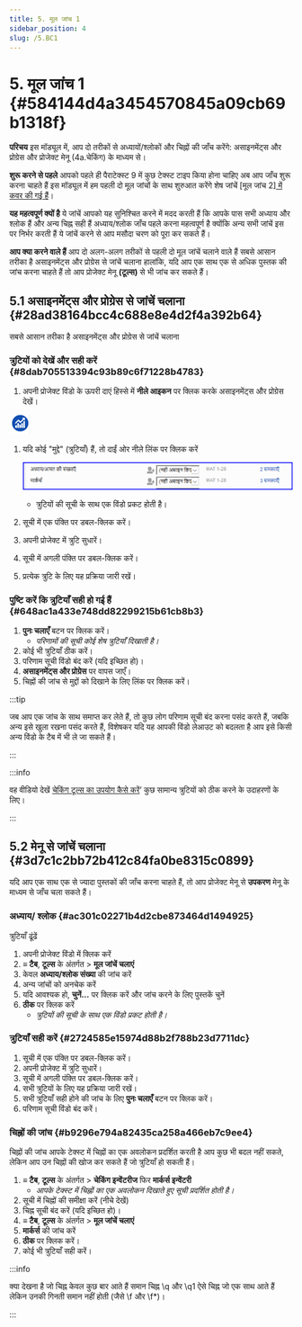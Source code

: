 ```yaml
---
title: 5. मूल जांच 1
sidebar_position: 4
slug: /5.BC1
---
```




# 5. मूल जांच 1 {#584144d4a3454570845a09cb69b1318f}


**परिचय** इस मॉड्यूल में, आप दो तरीकों से अध्यायों/श्लोकों और चिह्नों की जाँच करेंगे: असाइनमेंट्स और प्रोग्रेस और प्रोजेक्ट मेनू (4a.चेकिंग) के माध्यम से।


**शुरू करने से पहले** आपको पहले ही पैराटेक्स्ट 9 में कुछ टेक्स्ट टाइप किया होना चाहिए अब आप जाँच शुरू करना चाहते हैं इस मॉड्यूल में हम पहली दो मूल जांचों के साथ शुरुआत करेंगे शेष जांचें [मूल जांच 2][ में कवर की गई हैं](/12.BC2)।


**यह महत्वपूर्ण क्यों है** ये जांचें आपको यह सुनिश्चित करने में मदद करती हैं कि आपके पास सभी अध्याय और श्लोक हैं और अन्य चिह्न सही हैं अध्याय/श्लोक जाँच पहले करना महत्वपूर्ण है क्योंकि अन्य सभी जांचें इस पर निर्भर करती हैं ये जांचें करने से आप मसौदा चरण को पूरा कर सकते हैं।


**आप क्या करने वाले हैं** आप दो अलग-अलग तरीकों से पहली दो मूल जांचें चलाने वाले हैं सबसे आसान तरीका है असाइनमेंट्स और प्रोग्रेस से जांचें चलाना हालांकि, यदि आप एक साथ एक से अधिक पुस्तक की जांच करना चाहते हैं तो आप प्रोजेक्ट मेनू **(टूल्स)** से भी जांच कर सकते हैं।


## 5.1 असाइनमेंट्स और प्रोग्रेस से जांचें चलाना {#28ad38164bcc4c688e8e4d2f4a392b64}


सबसे आसान तरीका है असाइनमेंट्स और प्रोग्रेस से जांचें चलाना


### **त्रुटियों को देखें और सही करें** {#8dab705513394c93b89c6f71228b4783}


<div class='notion-row'>
<div class='notion-column' style={{width: 'calc((100% - (min(32px, 4vw) * 1)) * 0.5)'}}>

1. अपनी प्रोजेक्ट विंडो के ऊपरी दाएं हिस्से में **नीले आइकन** पर क्लिक करके असाइनमेंट्स और प्रोग्रेस देखें।

</div><div className='notion-spacer'></div>

<div class='notion-column' style={{width: 'calc((100% - (min(32px, 4vw) * 1)) * 0.5)'}}>


![](./1327675855.png)


</div><div className='notion-spacer'></div>
</div>

1. यदि कोई "मुद्दे" (त्रुटियाँ) हैं, तो दाईं ओर नीले लिंक पर क्लिक करें

    ![](./1439418375.png)

    - त्रुटियों की सूची के साथ एक विंडो प्रकट होती है।
2. सूची में एक पंक्ति पर डबल-क्लिक करें।
3. अपनी प्रोजेक्ट में त्रुटि सुधारें।
4. सूची में अगली पंक्ति पर डबल-क्लिक करें।
5. प्रत्येक त्रुटि के लिए यह प्रक्रिया जारी रखें।

### **पुष्टि करें कि त्रुटियाँ सही हो गई हैं** {#648ac1a433e748dd82299215b61cb8b3}

1. **पुनः चलाएँ** बटन पर क्लिक करें।
    - _परिणामों की सूची कोई शेष त्रुटियाँ दिखाती है।_
2. कोई भी त्रुटियाँ ठीक करें।
3. परिणाम सूची विंडो बंद करें (यदि इच्छित हो)।
4. **असाइनमेंट्स और प्रोग्रेस** पर वापस जाएँ।
5. चिह्नों की जांच से मुद्दों को दिखाने के लिए लिंक पर क्लिक करें।

:::tip

जब आप एक जांच के साथ समाप्त कर लेते हैं, तो कुछ लोग परिणाम सूची बंद करना पसंद करते हैं, जबकि अन्य इसे खुला रखना पसंद करते हैं, विशेषकर यदि यह आपकी विंडो लेआउट को बदलता है आप इसे किसी अन्य विंडो के टैब में भी ले जा सकते हैं।

:::




:::info

वह वीडियो देखें [ चेकिंग टूल्स का उपयोग कैसे करें](https://vimeo.com/127298551)’ कुछ सामान्य त्रुटियों को ठीक करने के उदाहरणों के लिए।

:::




## 5.2 मेनू से जांचें चलाना {#3d7c1c2bb72b412c84fa0be8315c0899}


यदि आप एक साथ एक से ज्यादा पुस्तकों की जाँच करना चाहते हैं, तो आप प्रोजेक्ट मेनू से **उपकरण** मेनू के माध्यम से जाँच चला सकते हैं।


### अध्याय/ श्लोक {#ac301c02271b4d2cbe873464d1494925}


त्रुटियाँ ढूंढें

1. अपनी प्रोजेक्ट विंडो में क्लिक करें
2. **≡ टैब**, **टूल्स** के अंतर्गत \> **मूल जांचें चलाएं**
3. केवल **अध्याय/श्लोक संख्या** की जांच करें
4. अन्य जांचों को अनचेक करें
5. यदि आवश्यक हो, **चुनें...** पर क्लिक करें और जांच करने के लिए पुस्तकें चुनें
6. **ठीक** पर क्लिक करें
    - _त्रुटियों की सूची के साथ एक विंडो प्रकट होती है।_

### त्रुटियाँ सही करें {#2724585e15974d88b2f788b23d7711dc}

1. सूची में एक पंक्ति पर डबल-क्लिक करें।
2. अपनी प्रोजेक्ट में त्रुटि सुधारें।
3. सूची में अगली पंक्ति पर डबल-क्लिक करें।
4. सभी त्रुटियों के लिए यह प्रक्रिया जारी रखें।
5. सभी त्रुटियाँ सही होने की जांच के लिए **पुनः चलाएँ** बटन पर क्लिक करें।
6. परिणाम सूची विंडो बंद करें।

### चिह्नों की जांच {#b9296e794a82435ca258a466eb7c9ee4}


चिह्नों की जांच आपके टेक्स्ट में चिह्नों का एक अवलोकन प्रदर्शित करती है आप कुछ भी बदल नहीं सकते, लेकिन आप उन चिह्नों की खोज कर सकते हैं जो त्रुटियाँ हो सकती हैं।

1. **≡ टैब**, **टूल्स** के अंतर्गत \> **चेकिंग इन्वेंटरीज** फिर **मार्कर्स इन्वेंटरी**
    - _आपके टेक्स्ट में चिह्नों का एक अवलोकन दिखाते हुए सूची प्रदर्शित होती है।_
2. सूची में चिह्नों की समीक्षा करें (नीचे देखें)
3. चिह्न सूची बंद करें (यदि इच्छित हो)।
4. **≡ टैब**, **टूल्स** के अंतर्गत \> **मूल जांचें चलाएं**
5. **मार्कर्स** की जांच करें
6. **ठीक** पर क्लिक करें।
7. कोई भी त्रुटियाँ सही करें।

:::info

क्या देखना है जो चिह्न केवल कुछ बार आते हैं समान चिह्न \q और \q1 ऐसे चिह्न जो एक साथ आते हैं लेकिन उनकी गिनती समान नहीं होती (जैसे \f और \f*)।

:::



